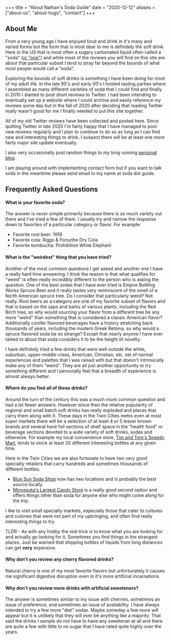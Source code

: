 +++
title = "About Nathan's Soda Guide"
date = "2020-12-12"
aliases = ["about-us", "about-hugo", "contact"]
+++

## About Me

From a very young age I have enjoyed food and drink in it's many and varied forms but the form that is most dear to me is definitely the soft drink. Here in the US that is most often a sugary carbonated liquid often called a "soda" ([or "pop"](https://en.wikipedia.org/wiki/Names_for_soft_drinks_in_the_United_States)) and while most of the reviews you will find on this site are about that particular subset I tend to stray far beyond the bounds of what most people would call a "soda".

Exploring the bounds of soft drinks is something I have been doing for most of my adult life. In the late 90's and early 00's I hosted tasting parties where I assembled as many different varieties of soda that I could find and finally in 2010 I started to post short reviews to Twitter. I had been intending to eventually set up a website where I could archive and easily reference my reviews some day but in the fall of 2020 after deciding that reading Twitter really wasn't good for me I finally needed to put this site together.

All of my old Twitter reviews have been collected and posted here. Since quitting Twitter in late 2020 I'm fairly happy that I have managed to post new reviews regularly and I plan to continue to do so as long as I can find new and interesting things to drink. I suspect there will be at least one more fairly major site update eventually.

I also very occasionally post random things to my long running [personal blog](https://www.cavort.org).

I am playing around with implementing contact form but if you want to talk soda in the meantime please send email to my name at soda dot guide.

## Frequently Asked Questions

#### What is your favorite soda?
The answer is never simple primarily because there is _so_ much variety out there and I've tried a few of them. I usually try and narrow the response down to favorites of a particular category or flavor. For example:
- Favorite root beer: 1919
- Favorite cola: Riggs & Forsythe Dry Cola
- Favorite kombucha: Prohibition White Elephant

#### What is the "weirdest" thing that you have tried?
Another of the most common questions I get asked and another one I have a really hard time answering. I think the reason is that what qualifies for "weird" is often really _incredibly_ different to the person who is asking the question. One of the best sodas that I have ever tried is Empire Bottling Works Spruce Beer and it really tastes very reminiscent of the smell of a North American spruce tree. Do I consider that particularly weird? Not really. Root beers as a category are one of my favorite subset of flavors and that is based on the saps and barks of various plants, including the Red Birch tree, so why would sourcing your flavor from a different tree be any more "weird" than something that is considered a classic American flavor? Additionally conifer flavored beverages have a history stretching back thousands of years, including the modern Greek Retsina, so why would a spruce flavored soda be so strange? Except that nearly anyone I have ever talked to about that soda considers it to be the height of novelty.

I have definitely tried a few drinks that were well outside the white, suburban, upper-middle-class, American, Christian, etc. set of normal experiences and palettes that I was raised with but that doesn't intrinsically make any of them "weird". They are all just another opportunity to try something different and I personally feel that a breadth of experience is almost always better.

#### Where do you find all of these drinks?
Around the turn of the century this was a much more common question and had a lot fewer answers. However since then the relative popularity of regional and small batch soft drinks has really exploded and places that carry them along with it. These days in the Twin Cities metro even at most super markets there will be a selection of at least 4 or 5 lesser known brands and several have full sections of shelf space in the "health food" or beverage sections devoted to a wide variety of soft drinks, sodas and otherwise. For example my local convenience store, [Tim and Tom's Speedy Mart](https://timandtomsspeedymarket.com), tends to stock at least 20 different interesting bottles at any given time.

Here in the Twin Cities we are also fortunate to have two very good specialty retailers that carry hundreds and sometimes thousands of different bottles:
- [Blue Sun Soda Shop](https://bluesunsodashop.com/) now has two locations and is probably the best source locally.
- [Minnesota's Largest Candy Store](https://g.page/MinnesotasLargestCandyStore?share) is a really good second option and offers things other than soda for anyone else who might come along for the trip.

I like to visit small specialty markets, especially those that cater to cultures and cuisines that were not part of my upbringing, and often find really interesting things to try.

TLDR - As with any hobby the real trick is to know what you are looking for and actually go looking for it. Sometimes you find things in the strangest places. Just be warned that shipping bottles of liquids from long distances can get **very** expensive.

#### Why don't you review any cherry flavored drinks?

Natural cherry is one of my most favorite flavors but unfortunately it causes me significant digestive disruption even in it's more artificial incarnations.

#### Why don't you review more drinks with artificial sweeteners?

The answer is sometimes similar to my issue with cherries, sometimes an issue of preference, and sometimes an issue of availability. I have always intended to try a few more "diet" sodas. Maybe someday a few more will appear but it is unlikely that they will ever be anything like a majority. That said the drinks I sample do not have to have any sweetener at all and there are quite a few with little to no sugar that I have rated quite highly over the years.